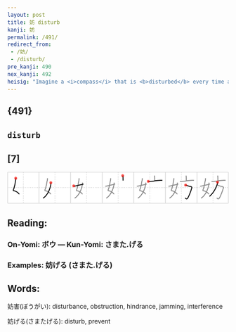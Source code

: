 ```yaml
---
layout: post
title: 妨 disturb
kanji: 妨
permalink: /491/
redirect_from:
 - /妨/
 - /disturb/
pre_kanji: 490
nex_kanji: 492
heisig: "Imagine a <i>compass</i> that is <b>disturbed</b> every time a <i>woman</i> passes by, sending the needle spinning madly round and round."
---
```


## {491}

## `disturb`

## [7]

<div class="stroke"><img src="../images/E5A6A8.png" /></div>

## Reading:

### On-Yomi: ボウ &mdash; Kun-Yomi: さまた.げる

### Examples: 妨げる (さまた.げる)

## Words:

妨害(ぼうがい): disturbance, obstruction, hindrance, jamming, interference

妨げる(さまたげる): disturb, prevent
